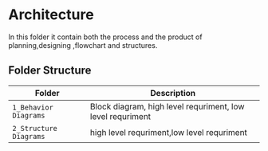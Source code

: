 # Architecture
 In this folder it contain both the process and the product of planning,designing ,flowchart and structures.

## Folder Structure
|Folder             | Description |
|-------------------| -----------------------------------------|
| `1_Behavior Diagrams`   |Block diagram, high level requriment, low level requriment|
| `2_Structure Diagrams`         | high level requriment,low level requriment|
